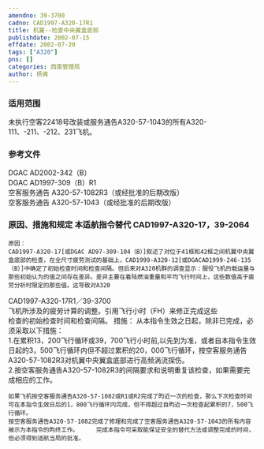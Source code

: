 ```yaml
---
amendno: 39-3700  
cadno: CAD1997-A320-17R1  
title: 机翼--检查中央翼盒底部  
publishdate: 2002-07-15  
effdate: 2002-07-20  
tags: ["A320"]  
pns: []  
categories: 西南管理局  
author: 杨爽  
---
```

  
### 适用范围  
未执行空客22418号改装或服务通告A320-57-1043的所有A320-111、-211、-212、231飞机。  
  
<!--more-->  
### 参考文件  
DGAC AD2002-342（B）  
DGAC AD1997-309（B）R1  
空客服务通告 A320-57-1082R3（或经批准的后期改版）  
空客服务通告 A320-57-1043（或经批准的后期改版）  
  
### 原因、措施和规定 本适航指令替代 CAD1997-A320-17，39-2064  
    原因：  
    CAD1997-A320-17[或DGAC AD97-309-104（B）]叙述了对位于41框和42框之间机翼中央翼盒底部的检查，在全尺寸疲劳测试的基础上，CAD1999-A320-12[或DGACAD1999-246-135（B）]中确定了初始检查时间和检查间隔。但后来对A320机群的调查显示：服役飞机的载运量与那些初始认为的值之间存在差异。差异主要在着陆燃油重量和平均飞行时间上，这些数值高于疲劳分析时限定的那些值。这导致对A320  
  CAD1997-A320-17R1／39-3700  
飞机所涉及的疲劳计算的调整。引用飞行小时（FH）来修正完成这些  
检查的初始检查时间和检查间隔。     措施：     从本指令生效之日起，除非已完成，必须采取以下措施：  
    1.在累积13，200飞行循环或39，700飞行小时前,以先到为准，或者自本指令生效日起的3，500飞行循环内但不超过累积的20，000飞行循环，按空客服务通告A320-57-1082R3对机翼中央翼盒底部进行高频涡流探伤。  
    2.按空客服务通告A320-57-1082R3的间隔要求和说明重复该检查，如果需要完成相应的工作。  
  
    如果飞机按空客服务通告A320-57-1082或R1或R2完成了昀近一次的检查，那么下次检查时间可在本指令生效日后的1，800飞行循环内完成，但不得超过自昀近一次检查起累积的7，500飞行循环。  
    按空客服务通告A320-57-1082完成了修理和完成了空客服务通告A320-57-1043的所有内容被示为本指令的昀终工作。     完成本指令可采取能保证安全的替代方法或调整完成的时间，但必须得到适航当局的批准。  
